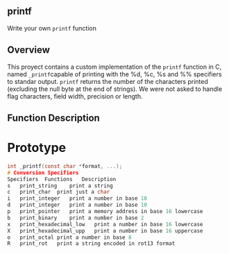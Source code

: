 ## printf

Write your own `printf` function

## Overview
This proyect contains a custom implementation of the `printf` function in C, named `_printf`capable of printing with the %d, %c, %s and %% specifiers to standar output.
`printf` returns the number of the characters printed (excluding the null byte at the end of strings).
We were not asked to handle flag characters, field width, precision or length.

## Function Description
# Prototype
```c
int _printf(const char *format, ...);
# Conversion Specifiers
Specifiers	Functions	Description
s	print_string	print a string
c	print_char	print just a char
i	print_integer	print a number in base 10
d	print_integer	print a number in base 10
p	print_pointer	print a memory address in base 16 lowercase
b	print_binary	print a number in base 2
x	print_hexadecimal_low	print a number in base 16 lowercase
X	print_hexadecimal_upp	print a number in base 16 uppercase
o	print_octal	print a number in base 8
R	print_rot	print a string encoded in rot13 format
